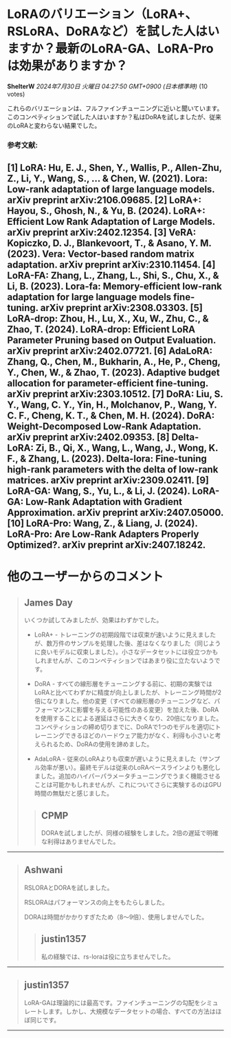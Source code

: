 # LoRAのバリエーション（LoRA+、RSLoRA、DoRAなど）を試した人はいますか？最新のLoRA-GA、LoRA-Proは効果がありますか？
**ShelterW** *2024年7月30日 火曜日 04:27:50 GMT+0900 (日本標準時)* (10 votes)

これらのバリエーションは、フルファインチューニングに近いと聞いています。このコンペティションで試した人はいますか？私はDoRAを試しましたが、従来のLoRAと変わらない結果でした。

### 参考文献:
[1] LoRA: Hu, E. J., Shen, Y., Wallis, P., Allen-Zhu, Z., Li, Y., Wang, S., … & Chen, W. (2021). Lora: Low-rank adaptation of large language models. arXiv preprint arXiv:2106.09685.
[2] LoRA+: Hayou, S., Ghosh, N., & Yu, B. (2024). LoRA+: Efficient Low Rank Adaptation of Large Models. arXiv preprint arXiv:2402.12354.
[3] VeRA: Kopiczko, D. J., Blankevoort, T., & Asano, Y. M. (2023). Vera: Vector-based random matrix adaptation. arXiv preprint arXiv:2310.11454.
[4] LoRA-FA: Zhang, L., Zhang, L., Shi, S., Chu, X., & Li, B. (2023). Lora-fa: Memory-efficient low-rank adaptation for large language models fine-tuning. arXiv preprint arXiv:2308.03303.
[5] LoRA-drop: Zhou, H., Lu, X., Xu, W., Zhu, C., & Zhao, T. (2024). LoRA-drop: Efficient LoRA Parameter Pruning based on Output Evaluation. arXiv preprint arXiv:2402.07721.
[6] AdaLoRA: Zhang, Q., Chen, M., Bukharin, A., He, P., Cheng, Y., Chen, W., & Zhao, T. (2023). Adaptive budget allocation for parameter-efficient fine-tuning. arXiv preprint arXiv:2303.10512.
[7] DoRA: Liu, S. Y., Wang, C. Y., Yin, H., Molchanov, P., Wang, Y. C. F., Cheng, K. T., & Chen, M. H. (2024). DoRA: Weight-Decomposed Low-Rank Adaptation. arXiv preprint arXiv:2402.09353.
[8] Delta-LoRA: Zi, B., Qi, X., Wang, L., Wang, J., Wong, K. F., & Zhang, L. (2023). Delta-lora: Fine-tuning high-rank parameters with the delta of low-rank matrices. arXiv preprint arXiv:2309.02411.
[9] LoRA-GA: Wang, S., Yu, L., & Li, J. (2024). LoRA-GA: Low-Rank Adaptation with Gradient Approximation. arXiv preprint arXiv:2407.05000.
[10] LoRA-Pro: Wang, Z., & Liang, J. (2024). LoRA-Pro: Are Low-Rank Adapters Properly Optimized?. arXiv preprint arXiv:2407.18242.
---
# 他のユーザーからのコメント
> ## James Day
> 
> いくつか試してみましたが、効果はわずかでした。
> 
> - LoRA+ - トレーニングの初期段階では収束が速いように見えましたが、数万件のサンプルを処理した後、差はなくなりました（同じように良いモデルに収束しました）。小さなデータセットには役立つかもしれませんが、このコンペティションではあまり役に立たないようです。
> 
> - DoRA - すべての線形層をチューニングする前に、初期の実験ではLoRAと比べてわずかに精度が向上しましたが、トレーニング時間が2倍になりました。他の変更（すべての線形層のチューニングなど、パフォーマンスに影響を与える可能性のある変更）を加えた後、DoRAを使用することによる遅延はさらに大きくなり、20倍になりました。コンペティションの締め切りまでに、DoRAで1つのモデルを適切にトレーニングできるほどのハードウェア能力がなく、利得も小さいと考えられるため、DoRAの使用を諦めました。
> 
> - AdaLoRA - 従来のLoRAよりも収束が遅いように見えました（サンプル効率が悪い）。最終モデルは従来のLoRAベースラインよりも悪化しました。追加のハイパーパラメータチューニングでうまく機能させることは可能かもしれませんが、これについてさらに実験するのはGPU時間の無駄だと感じました。
> 
> 
> 
> > ## CPMP
> > 
> > DORAを試しましたが、同様の経験をしました。2倍の遅延で明確な利得はありませんでした。
> > 
> > 
> > 
---
> ## Ashwani
> 
> RSLORAとDORAを試しました。
> 
> RSLORAはパフォーマンスの向上をもたらしました。
> 
> DORAは時間がかかりすぎたため（8〜9倍）、使用しませんでした。
> 
> 
> 
> > ## justin1357
> > 
> > 私の経験では、rs-loraは役に立ちませんでした。
> > 
> > 
> > 
---
> ## justin1357
> 
> LoRA-GAは理論的には最高です。ファインチューニングの勾配をシミュレートします。しかし、大規模なデータセットの場合、すべての方法はほぼ同じです。
> 
> 
> 
---

